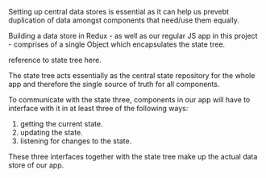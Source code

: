 
Setting up central data stores is essential as it can help us prevebt duplication of data amongst components that need/use them equally. 

Building a data store in Redux - as well as our regular JS app in this project - comprises of a single  Object which encapsulates the state tree. 

reference to state tree here.

The state tree acts essentially as the central state repository for the whole app and therefore the single source of truth for all components. 

To communicate with the state three, components in our app will have to interface with it in at least three of the following ways:

1. getting the current state.
2. updating the state.
3. listening for changes to the state.

These three interfaces together with the state tree make up the actual data store of our app. 




